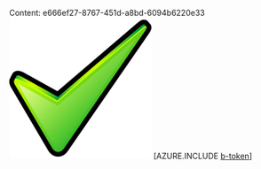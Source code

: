 Content: e666ef27-8767-451d-a8bd-6094b6220e33![image](beefc79f-ffdf-4f5e-9777-890aa2acf490.png)
[AZURE.INCLUDE [b-token](6ec67191-d970-4aa3-9bfa-77c6782c27a0.md)]
